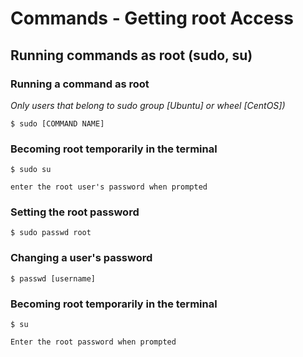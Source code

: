 # Commands - Getting root Access

## Running commands as root (sudo, su)
 
### Running a command as root 

*Only users that belong to sudo group [Ubuntu] or wheel [CentOS])*

`$ sudo [COMMAND NAME]`
 
### Becoming root temporarily in the terminal

`$ sudo su`
    
    enter the root user's password when prompted
 
### Setting the root password

`$ sudo passwd root`
 
### Changing a user's password

`$ passwd [username]`
 
### Becoming root temporarily in the terminal

`$ su`

    Enter the root password when prompted